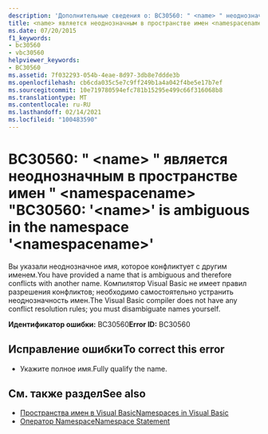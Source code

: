 ```yaml
---
description: 'Дополнительные сведения о: BC30560: " <name> " неоднозначно в пространстве имен " <namespacename> "'
title: <name> является неоднозначным в пространстве имен <namespacename>
ms.date: 07/20/2015
f1_keywords:
- bc30560
- vbc30560
helpviewer_keywords:
- BC30560
ms.assetid: 7f032293-054b-4eae-8d97-3db8e7ddde3b
ms.openlocfilehash: cb6cda035c5e7c9ff249b1a4a042f4be5e17b7ef
ms.sourcegitcommit: 10e719780594efc781b15295e499c66f316068b8
ms.translationtype: MT
ms.contentlocale: ru-RU
ms.lasthandoff: 02/14/2021
ms.locfileid: "100483590"
---
```

# <a name="bc30560-name-is-ambiguous-in-the-namespace-namespacename"></a><span data-ttu-id="93001-103">BC30560: " \<name> " является неоднозначным в пространстве имен " \<namespacename> "</span><span class="sxs-lookup"><span data-stu-id="93001-103">BC30560: '\<name>' is ambiguous in the namespace '\<namespacename>'</span></span>

<span data-ttu-id="93001-104">Вы указали неоднозначное имя, которое конфликтует с другим именем.</span><span class="sxs-lookup"><span data-stu-id="93001-104">You have provided a name that is ambiguous and therefore conflicts with another name.</span></span> <span data-ttu-id="93001-105">Компилятор Visual Basic не имеет правил разрешения конфликтов; необходимо самостоятельно устранить неоднозначность имен.</span><span class="sxs-lookup"><span data-stu-id="93001-105">The Visual Basic compiler does not have any conflict resolution rules; you must disambiguate names yourself.</span></span>

 <span data-ttu-id="93001-106">**Идентификатор ошибки:** BC30560</span><span class="sxs-lookup"><span data-stu-id="93001-106">**Error ID:** BC30560</span></span>

## <a name="to-correct-this-error"></a><span data-ttu-id="93001-107">Исправление ошибки</span><span class="sxs-lookup"><span data-stu-id="93001-107">To correct this error</span></span>

- <span data-ttu-id="93001-108">Укажите полное имя.</span><span class="sxs-lookup"><span data-stu-id="93001-108">Fully qualify the name.</span></span>

## <a name="see-also"></a><span data-ttu-id="93001-109">См. также раздел</span><span class="sxs-lookup"><span data-stu-id="93001-109">See also</span></span>

- [<span data-ttu-id="93001-110">Пространства имен в Visual Basic</span><span class="sxs-lookup"><span data-stu-id="93001-110">Namespaces in Visual Basic</span></span>](../../programming-guide/program-structure/namespaces.md)
- [<span data-ttu-id="93001-111">Оператор Namespace</span><span class="sxs-lookup"><span data-stu-id="93001-111">Namespace Statement</span></span>](../statements/namespace-statement.md)
